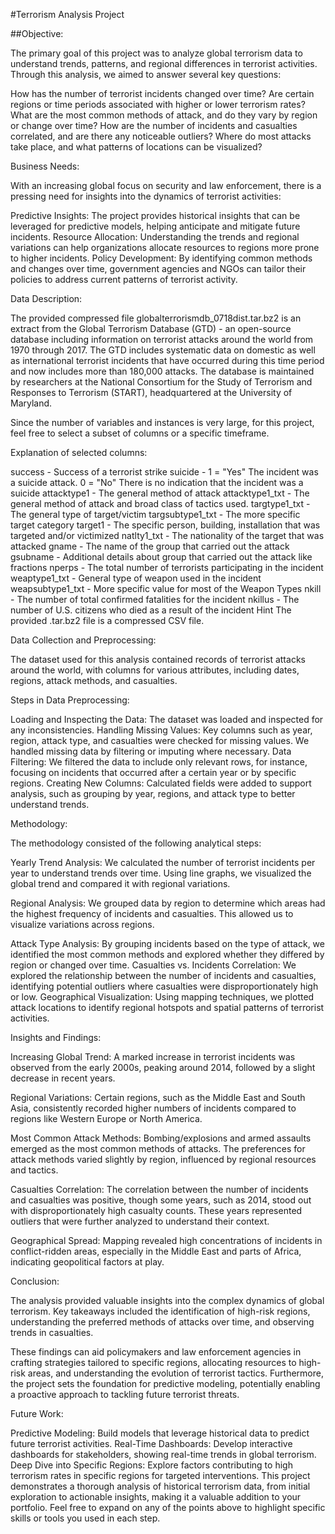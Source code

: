 

#Terrorism Analysis Project

##Objective:

The primary goal of this project was to analyze global terrorism data to understand trends, patterns, and regional differences in terrorist activities. Through this analysis, we aimed to answer several key questions:

How has the number of terrorist incidents changed over time?
Are certain regions or time periods associated with higher or lower terrorism rates?
What are the most common methods of attack, and do they vary by region or change over time?
How are the number of incidents and casualties correlated, and are there any noticeable outliers?
Where do most attacks take place, and what patterns of locations can be visualized?

Business Needs:

With an increasing global focus on security and law enforcement, there is a pressing need for insights into the dynamics of terrorist activities:

Predictive Insights: The project provides historical insights that can be leveraged for predictive models, helping anticipate and mitigate future incidents.
Resource Allocation: Understanding the trends and regional variations can help organizations allocate resources to regions more prone to higher incidents.
Policy Development: By identifying common methods and changes over time, government agencies and NGOs can tailor their policies to address current patterns of terrorist activity.

Data Description:

The provided compressed file globalterrorismdb_0718dist.tar.bz2 is an extract from the Global Terrorism Database (GTD) - an open-source database including information on terrorist attacks around the world from 1970 through 2017. The GTD includes systematic data on domestic as well as international terrorist incidents that have occurred during this time period and now includes more than 180,000 attacks. The database is maintained by researchers at the National Consortium for the Study of Terrorism and Responses to Terrorism (START), headquartered at the University of Maryland.

Since the number of variables and instances is very large, for this project, feel free to select a subset of columns or a specific timeframe.

Explanation of selected columns:

success - Success of a terrorist strike
suicide - 1 = "Yes" The incident was a suicide attack. 0 = "No" There is no indication that the incident was a suicide
attacktype1 - The general method of attack
attacktype1_txt - The general method of attack and broad class of tactics used.
targtype1_txt - The general type of target/victim
targsubtype1_txt - The more specific target category
target1 - The specific person, building, installation that was targeted and/or victimized
natlty1_txt - The nationality of the target that was attacked
gname - The name of the group that carried out the attack
gsubname - Additional details about group that carried out the attack like fractions
nperps - The total number of terrorists participating in the incident
weaptype1_txt - General type of weapon used in the incident
weapsubtype1_txt - More specific value for most of the Weapon Types
nkill - The number of total confirmed fatalities for the incident
nkillus - The number of U.S. citizens who died as a result of the incident
Hint The provided .tar.bz2 file is a compressed CSV file.

Data Collection and Preprocessing:

The dataset used for this analysis contained records of terrorist attacks around the world, with columns for various attributes, including dates, regions, attack methods, and casualties.

Steps in Data Preprocessing:

Loading and Inspecting the Data: The dataset was loaded and inspected for any inconsistencies.
Handling Missing Values: Key columns such as year, region, attack type, and casualties were checked for missing values. We handled missing data by filtering or imputing where necessary.
Data Filtering: We filtered the data to include only relevant rows, for instance, focusing on incidents that occurred after a certain year or by specific regions.
Creating New Columns: Calculated fields were added to support analysis, such as grouping by year, regions, and attack type to better understand trends.

Methodology:

The methodology consisted of the following analytical steps:

Yearly Trend Analysis: We calculated the number of terrorist incidents per year to understand trends over time. Using line graphs, we visualized the global trend and compared it with regional variations.

Regional Analysis: We grouped data by region to determine which areas had the highest frequency of incidents and casualties. This allowed us to visualize variations across regions.

Attack Type Analysis: By grouping incidents based on the type of attack, we identified the most common methods and explored whether they differed by region or changed over time.
Casualties vs. Incidents Correlation: We explored the relationship between the number of incidents and casualties, identifying potential outliers where casualties were disproportionately high or low.
Geographical Visualization: Using mapping techniques, we plotted attack locations to identify regional hotspots and spatial patterns of terrorist activities.

Insights and Findings:

Increasing Global Trend: A marked increase in terrorist incidents was observed from the early 2000s, peaking around 2014, followed by a slight decrease in recent years.

Regional Variations: Certain regions, such as the Middle East and South Asia, consistently recorded higher numbers of incidents compared to regions like Western Europe or North America.

Most Common Attack Methods: Bombing/explosions and armed assaults emerged as the most common methods of attacks. The preferences for attack methods varied slightly by region, influenced by regional resources and tactics.

Casualties Correlation: The correlation between the number of incidents and casualties was positive, though some years, such as 2014, stood out with disproportionately high casualty counts. These years represented outliers that were further analyzed to understand their context.

Geographical Spread: Mapping revealed high concentrations of incidents in conflict-ridden areas, especially in the Middle East and parts of Africa, indicating geopolitical factors at play.

Conclusion:

The analysis provided valuable insights into the complex dynamics of global terrorism. Key takeaways included the identification of high-risk regions, understanding the preferred methods of attacks over time, and observing trends in casualties.

These findings can aid policymakers and law enforcement agencies in crafting strategies tailored to specific regions, allocating resources to high-risk areas, and understanding the evolution of terrorist tactics. Furthermore, the project sets the foundation for predictive modeling, potentially enabling a proactive approach to tackling future terrorist threats.

Future Work:

Predictive Modeling: Build models that leverage historical data to predict future terrorist activities.
Real-Time Dashboards: Develop interactive dashboards for stakeholders, showing real-time trends in global terrorism.
Deep Dive into Specific Regions: Explore factors contributing to high terrorism rates in specific regions for targeted interventions.
This project demonstrates a thorough analysis of historical terrorism data, from initial exploration to actionable insights, making it a valuable addition to your portfolio. Feel free to expand on any of the points above to highlight specific skills or tools you used in each step.
